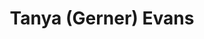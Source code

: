 ---
title: "Tanya (Gerner) Evans"
presenter_id: tanya_evans
permalink: /member_full_presentations/tanya_evans
layout: member_all_presentations
---